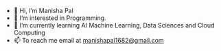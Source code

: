- 👋 Hi, I’m Manisha Pal
- 👀 I’m interested in Programming.
- 🌱 I’m currently learning AI Machine Learning, Data Sciences and Cloud Computing
- 📫 To reach me email at manishapal1682@gmail.com
